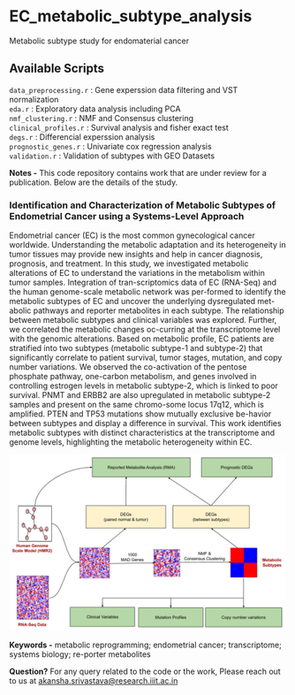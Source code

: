 # EC_metabolic_subtype_analysis
Metabolic subtype study for endomaterial cancer


## Available Scripts
`data_preprocessing.r` : Gene experssion data filtering and VST normalization \
`eda.r` : Exploratory data analysis including PCA \
`nmf_clustering.r` : NMF and Consensus clustering \
`clinical_profiles.r` : Survival analysis and fisher exact test \
`degs.r` : Differencial experssion analysis \
`prognostic_genes.r` : Univariate cox regression analysis \
`validation.r` : Validation of subtypes with GEO Datasets 

**Notes -** This code repository contains work that are under review for a publication. Below are the details of the study.


### Identification and Characterization of Metabolic Subtypes of Endometrial Cancer using a Systems-Level Approach 
Endometrial cancer (EC) is the most common gynecological cancer worldwide. Understanding the metabolic adaptation and its heterogeneity in tumor tissues may provide new insights and help in cancer diagnosis, prognosis, and treatment. In this study, we investigated metabolic alterations of EC to understand the variations in the metabolism within tumor samples. Integration of tran-scriptomics data of EC (RNA-Seq) and the human genome-scale metabolic network was per-formed to identify the metabolic subtypes of EC and uncover the underlying dysregulated met-abolic pathways and reporter metabolites in each subtype. The relationship between metabolic subtypes and clinical variables was explored. Further, we correlated the metabolic changes oc-curring at the transcriptome level with the genomic alterations. Based on metabolic profile, EC patients are stratified into two subtypes (metabolic subtype-1 and subtype-2) that significantly correlate to patient survival, tumor stages, mutation, and copy number variations. We observed the co-activation of the pentose phosphate pathway, one-carbon metabolism, and genes involved in controlling estrogen levels in metabolic subtype-2, which is linked to poor survival. PNMT and ERBB2 are also upregulated in metabolic subtype-2 samples and present on the same chromo-some locus 17q12, which is amplified. PTEN and TP53 mutations show mutually exclusive be-havior between subtypes and display a difference in survival. This work identifies metabolic subtypes with distinct characteristics at the transcriptome and genome levels, highlighting the metabolic heterogeneity within EC.

<img src="https://github.com/Akankxha/EC_metabolic_subtype_analysis/blob/main/Figure1.jpg" width="500" />

**Keywords -** metabolic reprogramming; endometrial cancer; transcriptome; systems biology; re-porter metabolites


**Question?** For any query related to the code or the work, Please reach out to us at [akansha.srivastava@research.iiit.ac.in](mailto:akansha.srivastava@research.iiit.ac.in)
 
